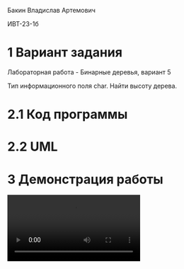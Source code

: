 Бакин Владислав Артемович

ИВТ-23-1б

# 1 Вариант задания

Лабораторная работа - Бинарные деревья, вариант 5

Тип информационного поля char. Найти высоту дерева.

# 2.1 Код программы

# 2.2 UML

# 3 Демонстрация работы

![](vids/vid.webm)

